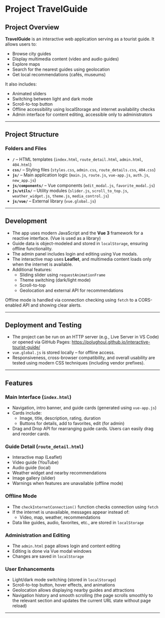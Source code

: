 # Project TravelGuide

## Project Overview

**TravelGuide** is an interactive web application serving as a tourist guide. It allows users to:

- Browse city guides
- Display multimedia content (video and audio guides)
- Explore maps
- Search for the nearest guides using geolocation
- Get local recommendations (cafés, museums)

It also includes:
- Animated sliders
- Switching between light and dark mode
- Scroll-to-top button
- Offline accessibility using localStorage and internet availability checks
- Admin interface for content editing, accessible only to administrators

---

## Project Structure

### Folders and Files

- **`/`** – HTML templates (`index.html`, `route_detail.html`, `admin.html`, `404.html`)
- **`css/`** – Styling files (`styles.css`, `admin.css`, `route_details.css`, `404.css`)
- **`js/`** – Main application logic (`main.js`, `route.js`, `vue-app.js`, `auth.js`, `new_app.js`)
- **`js/components/`** – Vue components (`edit_modal.js`, `favorite_modal.js`)
- **`js/utils/`** – Utility modules (`slider.js`, `scroll_to_top.js`, `weather_widget.js`, `theme.js`, `media_control.js`)
- **`js/vue/`** – External library (`vue.global.js`)

---

## Development

- The app uses modern JavaScript and the **Vue 3** framework for a reactive interface. (Vue is used as a library)
- Guide data is object-modeled and stored in `localStorage`, ensuring offline functionality.
- The admin panel includes login and editing using Vue modals.
- The interactive map uses **Leaflet**, and multimedia content loads only when the internet is available.
- Additional features:
  - Sliding slider using `requestAnimationFrame`
  - Theme switching (dark/light mode)
  - Scroll-to-top
  - Geolocation and external API for recommendations

Offline mode is handled via connection checking using `fetch` to a CORS-enabled API and showing clear alerts.

---

## Deployment and Testing

- The project can be run on an HTTP server (e.g., Live Server in VS Code) or opened via GitHub Pages: https://polughoul.github.io/interactive-tourist-guide/
- `vue.global.js` is stored locally – for offline access.
- Responsiveness, cross-browser compatibility, and overall usability are tested using modern CSS techniques (including vendor prefixes).

---

## Features

### Main Interface (`index.html`)

- Navigation, intro banner, and guide cards (generated using `vue-app.js`)
- Cards include:
  - Image, title, description, rating, duration
  - Buttons for details, add to favorites, edit (for admin)
- Drag and Drop API for rearranging guide cards. Users can easily drag and reorder cards.

### Guide Detail (`route_detail.html`)

- Interactive map (Leaflet)
- Video guide (YouTube)
- Audio guide (local)
- Weather widget and nearby recommendations
- Image gallery (slider)
- Warnings when features are unavailable (offline mode)

### Offline Mode

- The `checkInternetConnection()` function checks connection using `fetch`
- If the internet is unavailable, messages appear instead of:
  - Video, map, weather, recommendations
- Data like guides, audio, favorites, etc., are stored in `localStorage`

### Administration and Editing

- The `admin.html` page allows login and content editing
- Editing is done via Vue modal windows
- Changes are saved in `localStorage`

### User Enhancements

- Light/dark mode switching (stored in `localStorage`)
- Scroll-to-top button, hover effects, and animations
- Geolocation allows displaying nearby guides and attractions
- Navigation history and smooth scrolling (the page scrolls smoothly to the relevant section and updates the current URL state without page reload)

---

